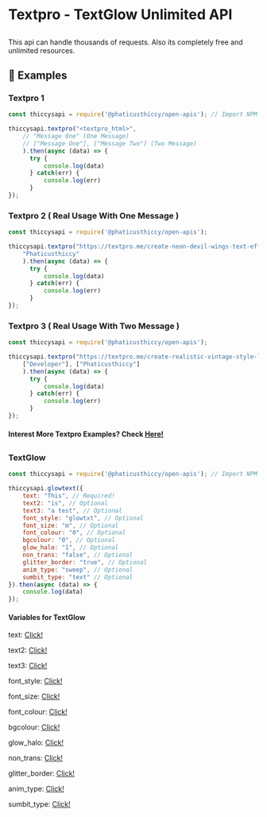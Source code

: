 # Textpro - TextGlow Unlimited API

##
This api can handle thousands of requests. Also its completely free
and unlimited resources. 

## 🧾 Examples

### Textpro 1

```js
const thiccysapi = require('@phaticusthiccy/open-apis'); // Import NPM Package

thiccysapi.textpro("<textpro_html>",
    // "Message One" (One Message)
    // ["Message One"], ["Message Two"] (Two Message)
    ).then(async (data) => { 
      try { 
          console.log(data)
      } catch(err) { 
          console.log(err)
      } 
});
```

### Textpro 2 ( Real Usage With One Message )

```js
const thiccysapi = require('@phaticusthiccy/open-apis');

thiccysapi.textpro("https://textpro.me/create-neon-devil-wings-text-effect-online-free-1014.html",
    "Phaticusthiccy"
    ).then(async (data) => { 
      try { 
          console.log(data)
      } catch(err) { 
          console.log(err)
      } 
});
```

### Textpro 3 ( Real Usage With Two Message )

```js
const thiccysapi = require('@phaticusthiccy/open-apis');

thiccysapi.textpro("https://textpro.me/create-realistic-vintage-style-light-bulb-1000.html",
    ["Developer"], ["Phaticusthiccy"]
    ).then(async (data) => { 
      try { 
          console.log(data)
      } catch(err) { 
          console.log(err)
      } 
});
```

#### Interest More Textpro Examples? Check [Here!](https://github.com/phaticusthiccy/Open-APIs/tree/main/TextMaker/textpro-examples)

##

### TextGlow 

```js
const thiccysapi = require('@phaticusthiccy/open-apis'); // Import NPM Package

thiccysapi.glowtext({
    text: "This", // Required!
    text2: "is", // Optional
    text3: "a test", // Optional
    font_style: "glowtxt", // Optional
    font_size: "m", // Optional
    font_colour: "0", // Optional
    bgcolour: "0", // Optional
    glow_halo: "1", // Optional
    non_trans: "false", // Optional
    glitter_border: "true", // Optional
    anim_type: "sweep", // Optional
    sumbit_type: "text" // Optional
}).then(async (data) => {
    console.log(data)
});
```
#### Variables for TextGlow
text: [Click!](https://github.com/phaticusthiccy/TextMaker-Unlimited/blob/832bae08bf9b993dc5df4301fc9e143f870768b9/TextMaker/lib/textmaker/glowtxt.js#L5)

text2: [Click!](https://github.com/phaticusthiccy/TextMaker-Unlimited/blob/832bae08bf9b993dc5df4301fc9e143f870768b9/TextMaker/lib/textmaker/glowtxt.js#L6)

text3: [Click!](https://github.com/phaticusthiccy/TextMaker-Unlimited/blob/832bae08bf9b993dc5df4301fc9e143f870768b9/TextMaker/lib/textmaker/glowtxt.js#L7)

font_style: [Click!](https://github.com/phaticusthiccy/TextMaker-Unlimited/blob/832bae08bf9b993dc5df4301fc9e143f870768b9/TextMaker/lib/textmaker/glowtxt.js#L8)

font_size: [Click!](https://github.com/phaticusthiccy/TextMaker-Unlimited/blob/832bae08bf9b993dc5df4301fc9e143f870768b9/TextMaker/lib/textmaker/glowtxt.js#L158)

font_colour: [Click!](https://github.com/phaticusthiccy/TextMaker-Unlimited/blob/832bae08bf9b993dc5df4301fc9e143f870768b9/TextMaker/lib/textmaker/glowtxt.js#L168)

bgcolour: [Click!](https://github.com/phaticusthiccy/TextMaker-Unlimited/blob/832bae08bf9b993dc5df4301fc9e143f870768b9/TextMaker/lib/textmaker/glowtxt.js#L179)

glow_halo: [Click!](https://github.com/phaticusthiccy/TextMaker-Unlimited/blob/832bae08bf9b993dc5df4301fc9e143f870768b9/TextMaker/lib/textmaker/glowtxt.js#L180)

non_trans: [Click!](https://github.com/phaticusthiccy/TextMaker-Unlimited/blob/832bae08bf9b993dc5df4301fc9e143f870768b9/TextMaker/lib/textmaker/glowtxt.js#L186)

glitter_border: [Click!](https://github.com/phaticusthiccy/TextMaker-Unlimited/blob/832bae08bf9b993dc5df4301fc9e143f870768b9/TextMaker/lib/textmaker/glowtxt.js#L187)

anim_type: [Click!](https://github.com/phaticusthiccy/TextMaker-Unlimited/blob/832bae08bf9b993dc5df4301fc9e143f870768b9/TextMaker/lib/textmaker/glowtxt.js#L188)

sumbit_type: [Click!](https://github.com/phaticusthiccy/TextMaker-Unlimited/blob/832bae08bf9b993dc5df4301fc9e143f870768b9/TextMaker/lib/textmaker/glowtxt.js#L194)